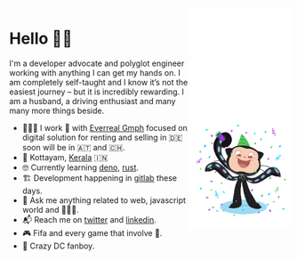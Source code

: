<img align="right" src="https://github.com/labtocat/labtocat/blob/master/bats.png" alt="Illustration of me everyday" width=180px height=400px />

# Hello 👋🏽

I'm a developer advocate and polyglot engineer working with anything I can get my hands on. I am completely self-taught and I know it’s not the easiest journey – but it is incredibly rewarding.
I am a husband, a driving enthusiast and many many more things beside.

- 👨🏽‍💻 I work 🏡  with [Everreal Gmph](https://www.everreal.co/) focused on digital solution for renting and selling in 🇩🇪 soon will be in 🇦🇹 and 🇨🇭.
- 📍 Kottayam, [Kerala](https://en.wikipedia.org/wiki/Kerala) 🇮🇳
- 🤓 Currently learning [deno](https://deno.land/), [rust](https://www.rust-lang.org/).
- 🏗 Development happening in [gitlab](https://gitlab.com/labtocat) these days.
- 💬 Ask me anything related to web, javascript world and 👨🏽‍💻.
- 📬 Reach me on [twitter](https://twitter.com/sachin_philip) and [linkedin](https://www.linkedin.com/in/sachinphilip/).
- 🎮 Fifa and every game that involve 🔫.
- 🍿 Crazy DC fanboy.
